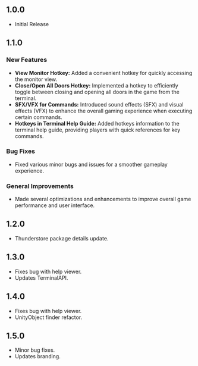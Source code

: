 ## 1.0.0

- Initial Release

## 1.1.0

### New Features

- **View Monitor Hotkey:** Added a convenient hotkey for quickly accessing the monitor view.
- **Close/Open All Doors Hotkey:** Implemented a hotkey to efficiently toggle between closing and opening all doors in the game from the terminal.
- **SFX/VFX for Commands:** Introduced sound effects (SFX) and visual effects (VFX) to enhance the overall gaming experience when executing certain commands.
- **Hotkeys in Terminal Help Guide:** Added hotkeys information to the terminal help guide, providing players with quick references for key commands.

### Bug Fixes

- Fixed various minor bugs and issues for a smoother gameplay experience.

### General Improvements

- Made several optimizations and enhancements to improve overall game performance and user interface.

## 1.2.0

- Thunderstore package details update.

## 1.3.0

- Fixes bug with help viewer.
- Updates TerminalAPI.

## 1.4.0

- Fixes bug with help viewer.
- UnityObject finder refactor.

## 1.5.0

- Minor bug fixes.
- Updates branding.